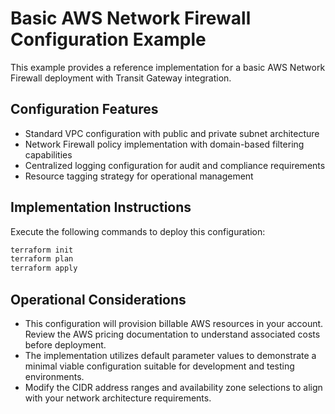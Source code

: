 # Basic AWS Network Firewall Configuration Example

This example provides a reference implementation for a basic AWS Network Firewall deployment with Transit Gateway integration.

## Configuration Features

- Standard VPC configuration with public and private subnet architecture
- Network Firewall policy implementation with domain-based filtering capabilities
- Centralized logging configuration for audit and compliance requirements
- Resource tagging strategy for operational management

## Implementation Instructions

Execute the following commands to deploy this configuration:

```bash
terraform init
terraform plan
terraform apply
```

## Operational Considerations

- This configuration will provision billable AWS resources in your account. Review the AWS pricing documentation to understand associated costs before deployment.
- The implementation utilizes default parameter values to demonstrate a minimal viable configuration suitable for development and testing environments.
- Modify the CIDR address ranges and availability zone selections to align with your network architecture requirements.

